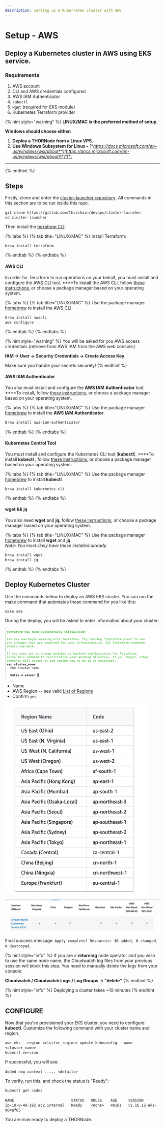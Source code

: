 ```yaml
---
description: Setting up a Kubernetes Cluster with AWS
---
```


# Setup - AWS

## **Deploy a Kubernetes cluster in AWS using EKS service.**

### **Requirements**

1. AWS account
2. CLI and AWS credentials configured
3. AWS IAM Authenticator
4. `kubectl`
5. `wget` \(required for EKS module\)
6. Kubernetes Terraform provider

{% hint style="warning" %}
**LINUX/MAC is the preferred method of setup.**

 **Windows should choose either:**

1. **Deploy a THORNode from a Linux VPS.**
2. **Use Windows Subsystem for Linux -** [**https://docs.microsoft.com/en-us/windows/wsl/about**](https://docs.microsoft.com/en-us/windows/wsl/about)\*\*\*\*

 ****
{% endhint %}

## **Steps**

Firstly, clone and enter the [cluster-launcher repository](https://gitlab.com/thorchain/devops/cluster-launcher)**.** All commands in this section are to be run inside this repo. 

```text
git clone https://gitlab.com/thorchain/devops/cluster-launcher
cd cluster-launcher
```

Then install the [terraform CLI](https://www.terraform.io):

{% tabs %}
{% tab title="LINUX/MAC" %}
Install Terraform:

```text
brew install terraform
```
{% endtab %}
{% endtabs %}

#### **AWS CLI**

In order for Terraform to run operations on your behalf, you must install and configure the AWS CLI tool. ****To install the AWS CLI, follow [these instructions](https://docs.aws.amazon.com/cli/latest/userguide/install-cliv2-mac.html), or choose a package manager based on your operating system.

{% tabs %}
{% tab title="LINUX/MAC" %}
Use the package manager [homebrew](https://formulae.brew.sh/) to install the AWS CLI.

```text
brew install awscli
aws configure
```
{% endtab %}
{% endtabs %}

{% hint style="warning" %}
You will be asked for you AWS access credentials \(retrieve from AWS IAM from the AWS web console.\)  
  
**IAM -&gt; User -&gt; Security Credentials -&gt; Create Access Key.**  
  
Make sure you handle your secrets securely!
{% endhint %}

#### **AWS IAM Authenticator**

You also must install and configure the **AWS IAM Authenticator** tool. ****To install, follow [these instructions](https://docs.aws.amazon.com/eks/latest/userguide/install-aws-iam-authenticator.html), or choose a package manager based on your operating system.

{% tabs %}
{% tab title="LINUX/MAC" %}
Use the package manager [homebrew](https://formulae.brew.sh/) to install the **AWS IAM Authenticator**.

```bash
brew install aws-iam-authenticator
```
{% endtab %}
{% endtabs %}

#### Kubernetes Control Tool

You must install and configure the Kubernetes CLI tool \(**kubectl**\). ****To install **kubectl** , follow [these instructions](https://kubernetes.io/docs/tasks/tools/install-kubectl/), or choose a package manager based on your operating system.

{% tabs %}
{% tab title="LINUX/MAC" %}
Use the package manager [homebrew](https://formulae.brew.sh/) to install **kubectl**.

```text
brew install kubernetes-cli
```
{% endtab %}
{% endtabs %}

#### **wget && jq**

You also need **wget** and **jq**, follow [these instructions](https://www.gnu.org/software/wget/), or choose a package manager based on your operating system.

{% tabs %}
{% tab title="LINUX/MAC" %}
Use the package manager [homebrew](https://formulae.brew.sh/) to install **wget** and **jq**   
_Note: You most likely have these installed already._ 

```text
brew install wget 
brew install jq
```
{% endtab %}
{% endtabs %}

## **Deploy Kubernetes Cluster**

Use the commands below to deploy an AWS EKS cluster. You can run the make command that automates those command for you like this:

```text
make aws
```

During the deploy, you will be asked to enter information about your cluster:

![](../../.gitbook/assets/image%20%2820%29.png)

* Name
* AWS Region -- see valid [List of Regions](https://docs.aws.amazon.com/general/latest/gr/rande.html#regional-endpoints)
* Confirm `yes`

![Regions](../../.gitbook/assets/image%20%2829%29.png)

![Note: AWS EKS is not available in some regions](../../.gitbook/assets/image%20%2825%29.png)



Final success message: `Apply complete! Resources: 30 added, 0 changed, 0 destroyed.`

{% hint style="info" %}
If you are a **returning** node operator and you wish to use the same node name, the Cloudwatch log files from your previous session will block this step. You need to manually delete the logs from your console:  
  
**Cloudwatch / Cloudwatch Logs / Log Groups -&gt; "delete"**
{% endhint %}

{% hint style="info" %}
Deploying a cluster takes ~10 minutes
{% endhint %}

## CONFIGURE

Now that you've provisioned your EKS cluster, you need to configure **kubectl**. Customize the following command with your cluster name and region. 

```text
aws eks --region <cluster_region> update-kubeconfig --name <cluster_name>
kubectl version
```

If successful, you will see:

 `Added new context ..... <details>`

To verify, run this, and check the status is "Ready":

```text
kubectl get nodes

NAME                          STATUS   ROLES    AGE     VERSION
ip-10-0-49-192.ec2.internal   Ready    <none>   4m16s   v1.16.12-eks-904af05
```

You are now ready to deploy a THORNode. 

